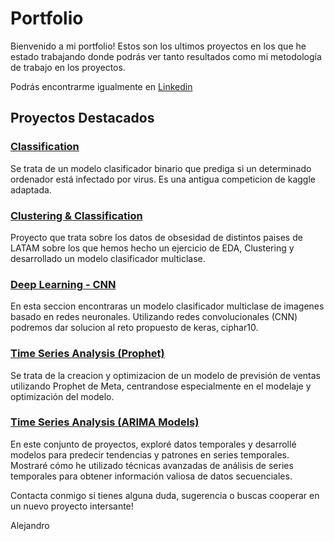 # Portfolio

Bienvenido a mi portfolio! Estos son los ultimos proyectos en los que he estado trabajando donde podrás ver tanto resultados como mi metodología de trabajo en los proyectos.

Podrás encontrarme igualmente en [Linkedin](https://www.linkedin.com/in/alejandro-sanchez-silvestre/)


## Proyectos Destacados

### [Classification](machine_learning_classification/)
Se trata de un modelo clasificador binario que prediga si un determinado ordenador está infectado por virus. Es una antigua competicion de kaggle adaptada.

### [Clustering & Classification](Clustering_Classification_Obesity_Risk_prediction/)
Proyecto que trata sobre los datos de obsesidad de distintos paises de LATAM sobre los que hemos hecho un ejercicio de EDA, Clustering y desarrollado un modelo clasificador multiclase.

### [Deep Learning - CNN](deep_learning/)
En esta seccion encontraras un modelo clasificador multiclase de imagenes basado en redes neuronales. Utilizando redes convolucionales (CNN) podremos dar solucion al reto propuesto de keras, ciphar10. 

### [Time Series Analysis (Prophet)](time_series_prophet_store/)
Se trata de la creacion y optimizacion de un modelo de previsión de ventas utilizando Prophet de Meta, centrandose especialmente en el modelaje y optimización del modelo.

### [Time Series Analysis (ARIMA Models)](time_series/)
En este conjunto de proyectos, exploré datos temporales y desarrollé modelos para predecir tendencias y patrones en series temporales. Mostraré cómo he utilizado técnicas avanzadas de análisis de series temporales para obtener información valiosa de datos secuenciales.

Contacta conmigo si tienes alguna duda, sugerencia o buscas cooperar en un nuevo proyecto intersante!

Alejandro

